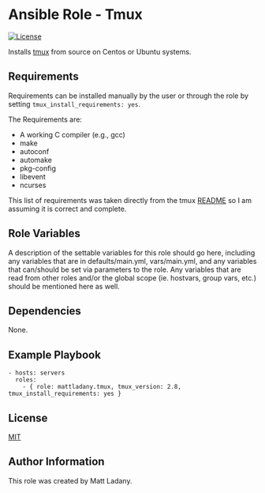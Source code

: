 # Ansible Role - Tmux

[![License](https://img.shields.io/badge/License-MIT-blue.svg)](https://raw.githubusercontent.com/mattladany/ansible-role-tmux/master/LICENSE)

Installs [tmux](https://github.com/tmux/tmux/wiki) from source on Centos or Ubuntu systems.

## Requirements

Requirements can be installed manually by the user or through the role by setting ```tmux_install_requirements: yes```.

The Requirements are:

- A working C compiler (e.g., gcc)
- make
- autoconf
- automake
- pkg-config
- libevent
- ncurses

This list of requirements was taken directly from the tmux [README](https://raw.githubusercontent.com/tmux/tmux/master/README) so I am assuming it is correct and complete.

## Role Variables

A description of the settable variables for this role should go here, including any variables that are in defaults/main.yml, vars/main.yml, and any variables that can/should be set via parameters to the role. Any variables that are read from other roles and/or the global scope (ie. hostvars, group vars, etc.) should be mentioned here as well.

## Dependencies

None.

## Example Playbook

```
- hosts: servers
  roles:
    - { role: mattladany.tmux, tmux_version: 2.8, tmux_install_requirements: yes }
 ```

## License

[MIT](https://raw.githubusercontent.com/mattladany/ansible-role-tmux/master/LICENSE)

## Author Information

This role was created by Matt Ladany.
